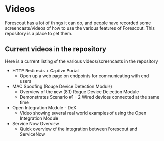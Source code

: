 # Videos
Forescout has a lot of things it can do, and people have recorded some screencasts/videos of how to use the various features of Forescout. This repository is a place to get them.

## Current videos in the repository
Here is a current listing of the various videos/screencasts in the repository
- HTTP Redirects + Captive Portal
    - Open up a web page on endpoints for communicating with end users
- MAC Spoofing (Rouge Device Detection Module)
    - Overview of the new (8.1) Rogue Device Detection Module
    - Demonstrates Scenario #1 - 2 Wired devices connected at the same time
- Open Integration Module - DeX
    - Video showing several real world examples of using the Open Integration Module
- Service Now Overview
    - Quick overview of the integration between Forescout and ServiceNow